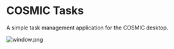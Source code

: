 # COSMIC Tasks

A simple task management application for the COSMIC desktop.

![window.png](https://raw.githubusercontent.com/edfloreshz/cosmic-tasks/c749eb9c260c9654342f09d105d592bd8944800a/res/screenshots/window.png)


